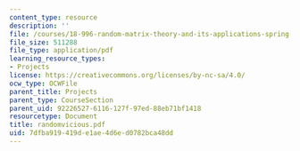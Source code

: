 ```yaml
---
content_type: resource
description: ''
file: /courses/18-996-random-matrix-theory-and-its-applications-spring-2004/7dfba919419de1ae4d6ed0782bca48dd_randomvicious.pdf
file_size: 511288
file_type: application/pdf
learning_resource_types:
- Projects
license: https://creativecommons.org/licenses/by-nc-sa/4.0/
ocw_type: OCWFile
parent_title: Projects
parent_type: CourseSection
parent_uid: 92226527-6116-127f-97ed-88eb71bf1418
resourcetype: Document
title: randomvicious.pdf
uid: 7dfba919-419d-e1ae-4d6e-d0782bca48dd
---
```

